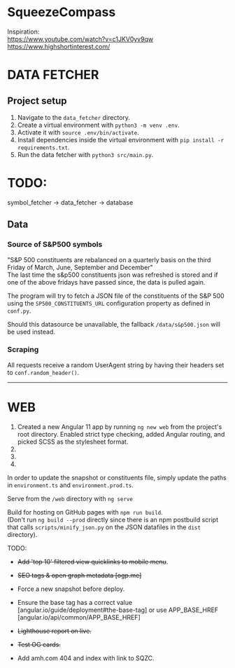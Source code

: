 # SqueezeCompass

Inspiration:  
https://www.youtube.com/watch?v=c1JKV0yv9qw  
https://www.highshortinterest.com/  


# DATA FETCHER
## Project setup
1. Navigate to the `data_fetcher` directory.
2. Create a virtual environment with `python3 -m venv .env`.
3. Activate it with `source .env/bin/activate`.
4. Install dependencies inside the virtual environment with `pip install -r requirements.txt`.
5. Run the data fetcher with `python3 src/main.py`.

# TODO:
symbol_fetcher ->
data_fetcher   ->
database

## Data

### Source of S&P500 symbols
"S&P 500 constituents are rebalanced on a quarterly basis on the third Friday of March, June, September and December"  
The last time the s&p500 constituents json was refreshed is stored and if one of the above fridays have passed since, the data is pulled again. 

The program will try to fetch a JSON file of the constituents of the S&P 500 using the 
`SP500_CONSTITUENTS_URL` configuration property as defined in `conf.py`.

Should this datasource be unavailable, the fallback `/data/s&p500.json` will be used instead.


### Scraping

All requests receive a random UserAgent string by having their headers set to `conf.random_header()`.

---

# WEB

1. Created a new Angular 11 app by running `ng new web` from the project's root directory.
   Enabled strict type checking, added Angular routing, and picked SCSS as the stylesheet format.
2.
3.
4.

In order to update the snapshot or constituents file, simply update the paths in `environment.ts` and `environment.prod.ts`.

Serve from the `/web` directory with `ng serve`

Build for hosting on GitHub pages with `npm run build`.  
(Don't run `ng build --prod` directly since there is an npm postbuild script that calls `scripts/minify_json.py` on the 
JSON datafiles in the `dist` directory).


TODO:
- <s>Add 'top 10' filtered view quicklinks to mobile menu</s>.

- <s>SEO tags & open graph metadata [ogp.me]</s>
- Force a new snapshot before deploy.

- Ensure the base tag has a correct value [angular.io/guide/deployment#the-base-tag]
  or use APP_BASE_HREF [angular.io/api/common/APP_BASE_HREF]

- <s>Lighthouse report on live.</s>
- <s>Test OG cards.</s>

- Add amh.com 404 and index with link to SQZC.
